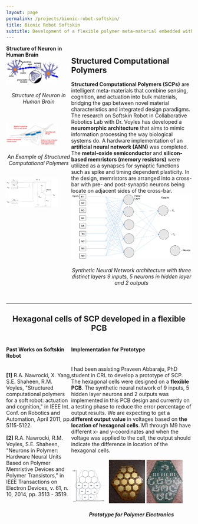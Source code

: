 ```yaml
---
layout: page
permalink: /projects/bionic-robot-softskin/
title: Bionic Robot Softskin
subtitle: Development of a flexible polymer meta-material embedded with neuromorphic architecture
---
```


<div style="display:flex;">
    <div style="flex:35%;">
        <b>Structure of Neuron in Human Brain</b>
        <br/>
        <img src="/img/projects/bionic-robot-softskin/softskin0.jpg" class = "lazyload" width="80%">
        <br/>
        <h6 align="middle">Structure of Neuron in Human Brain</h6>
        <br/>
        <img src="/img/projects/bionic-robot-softskin/softskin1.png" class = "lazyload" width="80%">
        <br/>
        <h6 align="middle">An Example of Structured Computational Polymers</h6>
        <img src="/img/projects/bionic-robot-softskin/softskin2.png" class = "lazyload" width="80%">
    </div>
    <div style="flex:65%;">
    <h2>Structured Computational Polymers</h2>
    <b>Structured Computational Polymers (SCPs)</b> are intelligent meta-materials that combine sensing, cognition, and actuation into bulk materials, bridging the gap between novel material characteristics and integrated design paradigms. The research on Softskin Robot in Collaborative Robotics Lab with Dr. Voyles has developed a <b>neuromorphic architecture</b> that aims to mimic information processing the way biological systems do. A hardware implementation of an <b>artificial neural network (ANN)</b> was completed. The <b>metal-oxide semiconductor</b> and <b>silicon-based memristors (memory resistors)</b> were utilized as a synapses for synaptic functions such as spike and timing dependent plasticity. In the design, memristors are arranged into a cross-bar with pre- and post-synaptic neurons being locate on adjacent sides of the cross-bar.
    <br/>
    <img src="/img/projects/bionic-robot-softskin/softskin3.png" class = "lazyload" width="100%">
    <br/>
    <h6 align="middle">Synthetic Neural Network architecture with three distinct layers 9 inputs, 5 neurons in hidden layer and 2 outputs</h6>
    </div>
</div>

---

<h2 align="middle">Hexagonal cells of SCP developed in a flexible PCB</h2>

<div style="display:flex;">
    <div style="flex:30%;">
        <h4>Past Works on Softskin Robot</h4>
        <br/>
        <b>[1]</b> R.A. Nawrocki, X. Yang, S.E. Shaheen, R.M. Voyles, "Structured computational polymers for a soft robot: actuation and cognition," in IEEE Int. Conf. on Robotics and Automation, April 2011, pp. 5115-5122.
        <br/>
        <br/>
        <b>[2]</b> R.A. Nawrocki, R.M. Voyles, S.E. Shaheen, "Neurons in Polymer: Hardware Neural Units Based on Polymer Memristive Devices and Polymer Transistors," in IEEE Transactions on Electron Devices, v. 61, n. 10, 2014, pp. 3513 - 3519.
    </div>
    <div style="flex:60%;">
        <h4>Implementation for Prototype</h4>
        <br/>
        I had been assisting Praveen Abbaraju, PhD student in CRL to develop a prototype of SCP. The hexagonal cells were designed on a <b>flexible PCB</b>. The synthetic neural network of 9 inputs, 5 hidden layer neurons and 2 outputs was implemented in this PCB design and currently on a testing phase to reduce the error percentage of output results. We are expecting to get a <b>different output value</b> in voltages based on <b>the location of hexagonal cells</b>. M1 through M9 have different x- and y-coordinates and when the voltage was applied to the cell, the output should indicate the difference in location of the hexagonal cells.
        <br/>
        <br/>
        <img src="/img/projects/bionic-robot-softskin/softskin4.png" class = "lazyload" width="30%">
        <img src="/img/projects/bionic-robot-softskin/softskin5.jpg" class = "lazyload" width="30%">
        <img src="/img/projects/bionic-robot-softskin/softskin6.jpg" class = "lazyload" width="30%">
        <br/>
        <h5 align="middle">Prototype for Polymer Electronics</h5>
    </div>
</div>